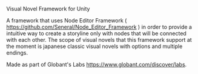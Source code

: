 Visual Novel Framework for Unity

A framework that uses Node Editor Framework ( https://github.com/Seneral/Node_Editor_Framework ) in order to provide a intuitive way to create a storyline only with nodes that will be connected with each other. The scope of visual novels that this framework support at the moment is japanese classic visual novels with options and multiple endings.

Made as part of Globant's Labs https://www.globant.com/discover/labs.
